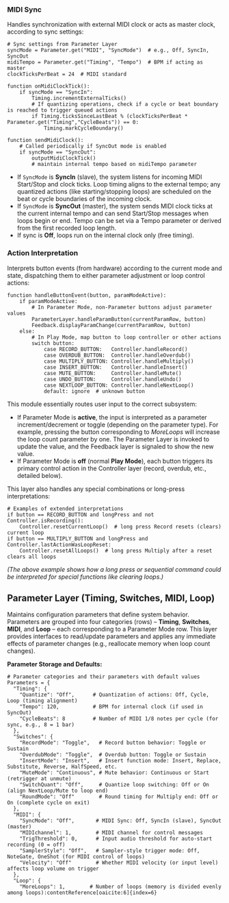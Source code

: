 
### MIDI Sync

Handles synchronization with external MIDI clock or acts as master clock, according to sync settings:

```pseudo
# Sync settings from Parameter Layer
syncMode = Parameter.get("MIDI", "SyncMode")  # e.g., Off, SyncIn, SyncOut
midiTempo = Parameter.get("Timing", "Tempo")  # BPM if acting as master
clockTicksPerBeat = 24  # MIDI standard

function onMidiClockTick():
    if syncMode == "SyncIn":
        Timing.incrementExternalTicks()
        # If quantizing operations, check if a cycle or beat boundary is reached to trigger queued actions
        if Timing.ticksSinceLastBeat % (clockTicksPerBeat * Parameter.get("Timing","CycleBeats")) == 0:
            Timing.markCycleBoundary()

function sendMidiClock():
    # Called periodically if SyncOut mode is enabled
    if syncMode == "SyncOut":
        outputMidiClockTick()
        # maintain internal tempo based on midiTempo parameter
```

- If `SyncMode` is **SyncIn** (slave), the system listens for incoming MIDI Start/Stop and clock ticks. Loop timing aligns to the external tempo; any quantized actions (like starting/stopping loops) are scheduled on the beat or cycle boundaries of the incoming clock.
- If `SyncMode` is **SyncOut** (master), the system sends MIDI clock ticks at the current internal tempo and can send Start/Stop messages when loops begin or end. Tempo can be set via a Tempo parameter or derived from the first recorded loop length.
- If sync is **Off**, loops run on the internal clock only (free timing).

### Action Interpretation

Interprets button events (from hardware) according to the current mode and state, dispatching them to either parameter adjustment or loop control actions:

```pseudo
function handleButtonEvent(button, paramModeActive):
    if paramModeActive:
        # In Parameter Mode, non-Parameter buttons adjust parameter values
        ParameterLayer.handleParamButton(currentParamRow, button)
        Feedback.displayParamChange(currentParamRow, button)
    else:
        # In Play Mode, map button to loop controller or other actions
        switch button:
            case RECORD_BUTTON:   Controller.handleRecord()
            case OVERDUB_BUTTON:  Controller.handleOverdub()
            case MULTIPLY_BUTTON: Controller.handleMultiply()
            case INSERT_BUTTON:   Controller.handleInsert()
            case MUTE_BUTTON:     Controller.handleMute()
            case UNDO_BUTTON:     Controller.handleUndo()
            case NEXTLOOP_BUTTON: Controller.handleNextLoop()
            default: ignore  # unknown button
```

This module essentially routes user input to the correct subsystem:

- If Parameter Mode is **active**, the input is interpreted as a parameter increment/decrement or toggle (depending on the parameter type). For example, pressing the button corresponding to *MoreLoops* will increase the loop count parameter by one. The Parameter Layer is invoked to update the value, and the Feedback layer is signaled to show the new value.
- If Parameter Mode is **off** (normal **Play Mode**), each button triggers its primary control action in the Controller layer (record, overdub, etc., detailed below).

This layer also handles any special combinations or long-press interpretations:

```pseudo
# Examples of extended interpretations
if button == RECORD_BUTTON and longPress and not Controller.isRecording():
    Controller.resetCurrentLoop()  # long press Record resets (clears) current loop
if button == MULTIPLY_BUTTON and longPress and Controller.lastActionWasLoopReset:
    Controller.resetAllLoops()  # long press Multiply after a reset clears all loops
```

*(The above example shows how a long press or sequential command could be interpreted for special functions like clearing loops.)*

## Parameter Layer (Timing, Switches, MIDI, Loop)

Maintains configuration parameters that define system behavior. Parameters are grouped into four categories (rows) – **Timing**, **Switches**, **MIDI**, and **Loop** – each corresponding to a Parameter Mode row. This layer provides interfaces to read/update parameters and applies any immediate effects of parameter changes (e.g., reallocate memory when loop count changes).

**Parameter Storage and Defaults:**

```pseudo
# Parameter categories and their parameters with default values
Parameters = {
  "Timing": {
    "Quantize": "Off",      # Quantization of actions: Off, Cycle, Loop (timing alignment)
    "Tempo": 120,           # BPM for internal clock (if used in SyncOut)
    "CycleBeats": 8         # Number of MIDI 1/8 notes per cycle (for sync, e.g., 8 = 1 bar)
  },
  "Switches": {
    "RecordMode": "Toggle",   # Record button behavior: Toggle or Sustain
    "OverdubMode": "Toggle",  # Overdub button: Toggle or Sustain
    "InsertMode": "Insert",   # Insert function mode: Insert, Replace, Substitute, Reverse, HalfSpeed, etc.
    "MuteMode": "Continuous", # Mute behavior: Continuous or Start (retrigger at unmute)
    "SwitchQuant": "Off",     # Quantize loop switching: Off or On (align NextLoop/Mute to loop end)
    "RoundMode": "Off"        # Round timing for Multiply end: Off or On (complete cycle on exit)
  },
  "MIDI": {
    "SyncMode": "Off",       # MIDI Sync: Off, SyncIn (slave), SyncOut (master)
    "MIDIchannel": 1,        # MIDI channel for control messages
    "TrigThreshold": 0,      # Input audio threshold for auto-start recording (0 = off)
    "SamplerStyle": "Off",   # Sampler-style trigger mode: Off, NoteGate, OneShot (for MIDI control of loops)
    "Velocity": "Off"        # Whether MIDI velocity (or input level) affects loop volume on trigger
  },
  "Loop": {
    "MoreLoops": 1,        # Number of loops (memory is divided evenly among loops):contentReference[oaicite:6]{index=6}
